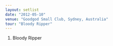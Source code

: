 ```yaml
---
layout: setlist
date: "2012-05-10"
venue: "Goodgod Small Club, Sydney, Australia"
tour: "Bloody Ripper"
---
```



 1. Bloody Ripper


